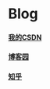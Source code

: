# Blog  

#### [我的CSDN](https://blog.csdn.net/u014308841)
#### [博客园](http://www.cnblogs.com/hanwen1014/)
#### [知乎](https://www.zhihu.com/people/funnyzhang/activities)